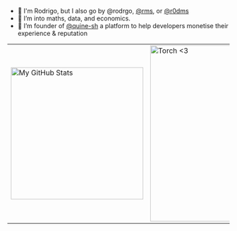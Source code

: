 - 🖖 I'm Rodrigo, but I also go by @rodrgo, [@rms](https://qui.ne/rms), or [@r0dms](https://twitter.com/r0dms)
- 🧮 I’m into maths, data, and economics.
- 🔮 I’m founder of [@quine-sh](https://github.com/quine-sh/) a platform to help developers monetise their experience & reputation

<div align="center">
<table>
  <tr>
    <td rowspan=2>
      <a href="https://quine.sh" target="_blank">
        <img src="https://stats.quine.sh/rms/github?theme=dark" alt="My GitHub Stats" width="300px">
      </a>
    </td>
  </tr>
  <tr>
    <td>
      <a href="https://quine.sh" target="_blank">
        <img src="https://stats.quine.sh/rms/dependencies?theme=dark" alt="Torch <3" width="400px">
      </a>
    </td>
  </tr>
</table>
</div>
